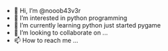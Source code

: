 - 👋 Hi, I’m @nooob43v3r
- 👀 I’m interested in python programming
- 🌱 I’m currently learning python just started pygame
- 💞️ I’m looking to collaborate on ...
- 📫 How to reach me ...

<!---
nooob43v3r/nooob43v3r is a ✨ special ✨ repository because its `README.md` (this file) appears on your GitHub profile.
You can click the Preview link to take a look at your changes.
--->
